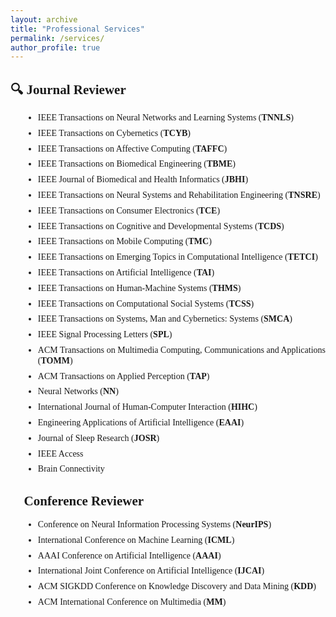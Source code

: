 ```yaml
---
layout: archive
title: "Professional Services"
permalink: /services/
author_profile: true
---
```


<div style="font-family: 'Times New Roman', serif; text-align: justify;">

<h2>🔍 Journal Reviewer</h2>
<ul style="list-style-type: disc; margin-left: 20px; line-height: 1.2;">
  <li style="margin-bottom: 8px;">IEEE Transactions on Neural Networks and Learning Systems (<strong>TNNLS</strong>)</li>
  <li style="margin-bottom: 8px;">IEEE Transactions on Cybernetics (<strong>TCYB</strong>)</li>
  <li style="margin-bottom: 8px;">IEEE Transactions on Affective Computing (<strong>TAFFC</strong>)</li>
  <li style="margin-bottom: 8px;">IEEE Transactions on Biomedical Engineering (<strong>TBME</strong>)</li>
  <li style="margin-bottom: 8px;">IEEE Journal of Biomedical and Health Informatics (<strong>JBHI</strong>)</li>
  <li style="margin-bottom: 8px;">IEEE Transactions on Neural Systems and Rehabilitation Engineering (<strong>TNSRE</strong>)</li>
  <li style="margin-bottom: 8px;">IEEE Transactions on Consumer Electronics (<strong>TCE</strong>)</li>
  <li style="margin-bottom: 8px;">IEEE Transactions on Cognitive and Developmental Systems (<strong>TCDS</strong>)</li>
  <li style="margin-bottom: 8px;">IEEE Transactions on Mobile Computing (<strong>TMC</strong>)</li>
  <li style="margin-bottom: 8px;">IEEE Transactions on Emerging Topics in Computational Intelligence (<strong>TETCI</strong>)</li>
  <li style="margin-bottom: 8px;">IEEE Transactions on Artificial Intelligence (<strong>TAI</strong>)</li>
  <li style="margin-bottom: 8px;">IEEE Transactions on Human-Machine Systems (<strong>THMS</strong>)</li>
  <li style="margin-bottom: 8px;">IEEE Transactions on Computational Social Systems (<strong>TCSS</strong>)</li>
  <li style="margin-bottom: 8px;">IEEE Transactions on Systems, Man and Cybernetics: Systems (<strong>SMCA</strong>)</li>
  <li style="margin-bottom: 8px;">IEEE Signal Processing Letters (<strong>SPL</strong>)</li>
  <li style="margin-bottom: 8px;">ACM Transactions on Multimedia Computing, Communications and Applications (<strong>TOMM</strong>)</li>
  <li style="margin-bottom: 8px;">ACM Transactions on Applied Perception (<strong>TAP</strong>)</li>
  <li style="margin-bottom: 8px;">Neural Networks (<strong>NN</strong>)</li>
  <li style="margin-bottom: 8px;">International Journal of Human-Computer Interaction (<strong>HIHC</strong>)</li>
  <li style="margin-bottom: 8px;">Engineering Applications of Artificial Intelligence (<strong>EAAI</strong>)</li>
  <li style="margin-bottom: 8px;">Journal of Sleep Research (<strong>JOSR</strong>)</li>
  <li style="margin-bottom: 8px;">IEEE Access</li>
  <li style="margin-bottom: 8px;">Brain Connectivity</li>
</ul>

<h2>📝 Conference Reviewer</h2>
<ul style="list-style-type: disc; margin-left: 20px; line-height: 1.2;">
  <li style="margin-bottom: 8px;">Conference on Neural Information Processing Systems (<strong>NeurIPS</strong>)</li>
  <li style="margin-bottom: 8px;">International Conference on Machine Learning (<strong>ICML</strong>)</li>
  <li style="margin-bottom: 8px;">AAAI Conference on Artificial Intelligence (<strong>AAAI</strong>)</li>
  <li style="margin-bottom: 8px;">International Joint Conference on Artificial Intelligence (<strong>IJCAI</strong>)</li>
  <li style="margin-bottom: 8px;">ACM SIGKDD Conference on Knowledge Discovery and Data Mining (<strong>KDD</strong>)</li>
  <li style="margin-bottom: 8px;">ACM International Conference on Multimedia (<strong>MM</strong>)</li>
</ul>

<!--
<h2>🎓 Academic Activities</h2>
<ul style="list-style-type: disc; margin-left: 20px; line-height: 1.4;">
  <li style="margin-bottom: 8px;">Program Committee Member, Workshop on Time Series for Health at NeurIPS 2024</li>
  <li style="margin-bottom: 8px;">Session Chair, International Conference on Brain-Computer Interface, 2024</li>
  <li style="margin-bottom: 8px;">Organizing Committee Member, NUAA Graduate Student Academic Conference, 2023</li>
</ul>

<h2>🏆 Professional Memberships</h2>
<ul style="list-style-type: disc; margin-left: 20px; line-height: 1.4;">
  <li style="margin-bottom: 8px;">Student Member, IEEE</li>
  <li style="margin-bottom: 8px;">Student Member, ACM</li>
  <li style="margin-bottom: 8px;">Member, China Computer Federation (<strong>CCF</strong>)</li>
</ul>

<h2>🎯 Editorial Services</h2>
<ul style="list-style-type: disc; margin-left: 20px; line-height: 1.4;">
  <li style="margin-bottom: 8px;">Guest Editor, Special Issue on "AI for Healthcare" in Journal of Healthcare Engineering, 2024</li>
  <li style="margin-bottom: 8px;">Editorial Board Member, Student Journal of AI Research, 2023-present</li>
</ul>
-->
</div>
